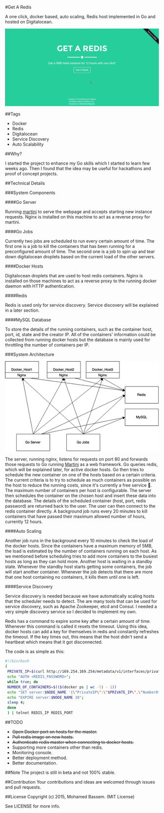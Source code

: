 #Get A Redis

A one click, docker based, auto scaling, Redis host implemented in Go and hosted on Digitalocean.

![Homepage](https://raw.githubusercontent.com/MohamedBassem/getaredis/master/imgs/GetARedisHomePage.gif)

##Tags

- Docker
- Redis
- Digitalocean
- Service Discovery
- Auto Scalability

##Why?

I started the project to enhance my Go skills which I started to learn few weeks ago. Then I found that the idea may be useful for hackathons and proof of concept projects.

##Technical Details

###System Components

####Go Server

Running [martini](https://github.com/go-martini/martini) to serve the webpage and accepts starting new instance requests. Nginx is installed on this machine to act as a reverse proxy for martini.

####Go Jobs

Currently two jobs are scheduled to run every certain amount of time. The first one is a job to kill the containers that has been running for a preconfigured amount of time. The second one is a job to spin up and tear down digitalocean droplets based on the current load of the other servers.

####Docker Hosts

Digitalocean droplets that are used to host redis containers. Nginx is installed on those machines to act as a reverse proxy to the running docker daemon with HTTP authentication.

####Redis

Redis is used only for service discovery. Service discovery will be explained in a later section.

####MySQL Database

To store the details of the running containers, such as the container host, port, id, state and the creator IP. All of the containers' information could be collected from running docker hosts but the database is mainly used for throttling the number of containers per IP.

###System Architecture

![System Architecture](https://raw.githubusercontent.com/MohamedBassem/getaredis/master/imgs/SystemArchitecture.png)

The server, running nginx, listens for requests on port 80 and forwards those requests to Go running [Martini](https://github.com/go-martini/martini) as a web framework. Go queries redis, which will be explained later, for active docker hosts. Go then tries to schedule the new container on one of the hosts based on a certain criteria. The current criteria is to try to schedule as much containers as possible on the host to reduce the running costs, since it's currently a free service :grimacing:. The maximum number of containers per host is configurable. The server then schedules the container on the chosen host and insert these data into the database. The details of the scheduled container (host, port, redis password) are returned back to the user. The user can then connect to the redis container directly. A background job runs every 20 minutes to kill containers that have passed their maximum allowed number of hours, currently 12 hours.

####Auto Scaling

Another job runs in the background every 10 minutes to check the load of the docker hosts. Since the containers have a maximum memory of 5MB, the load is estimated by the number of containers running on each host. As we mentioned before scheduling tries to add more containers to the busiest hosts as long as they can hold more. Another host is waiting in a standby state. Whenever the standby host starts getting some containers, the job will start another container. Whenever the job detects that there are more that one host containing no containers, it kills them until one is left.

####Service Discovery

Service discovery is needed because we have automatically scaling hosts that the scheduler needs to detect. The are many tools that can be used for service discovery, such as Apache Zookeeper, etcd and Consul. I needed a very simple discovery service so I decided to implement my own.

Redis has a command to expire some key after a certain amount of time. Whenever this command is called it resets the timeout. Using this idea, docker hosts can add a key for themselves in redis and constantly refreshes the timeout. If the key times out, this means that the host didn't send a heartbeat which means that it got disconnected.

The code is as simple as this:
```bash
#!/bin/bash
(
 PRIVATE_IP=$(curl http://169.254.169.254/metadata/v1/interfaces/private/0/ipv4/address)
 echo "AUTH <REDIS_PASSWORD>";
 while true; do
 NUMBER_OF_CONTAINERS=$(($(docker ps | wc -l) - 1))
 echo "SET server:$NODE_NAME '{\"PrivateIP\":\"$PRIVATE_IP\",\"NumberOfContainers\":$NUMBER_OF_CONTAINERS}'";
 echo "EXPIRE server:$NODE_NAME 10";
 sleep 4;
 done
 ) | telnet REDIS_IP REDIS_PORT
```

##TODO
- ~~Open Docker port on hosts for the master.~~
- ~~Pull redis image on new hosts.~~
- ~~Authenticate redis master when connecting to docker hosts.~~
- Supporting more containers other than redis.
- Monitoring console.
- Better deployment method.
- Better documentation.

##Note
The project is still in beta and not 100% stable.

##Contribution
Your contributions and ideas are welcomed through issues and pull requests.

##License
Copyright (c) 2015, Mohamed Bassem. (MIT License)

See LICENSE for more info.

